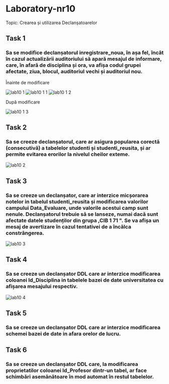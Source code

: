 # Laboratory-nr10

Topic: Crearea și utilizarea Declanșatoarelor

## Task 1
<h3>Sa se modifice declanșatorul inregistrare_noua, în așa fel, încât în cazul actualizării
auditoriului să apară mesajul de informare, care, în afară de disciplina și ora, va afișa codul
grupei afectate, ziua, blocul, auditoriul vechi și auditoriul nou.</h3>
Înainte de modificare 

![lab10 1](https://user-images.githubusercontent.com/43128425/49701806-c8daa180-fbf9-11e8-9181-9b5c581cc7cf.PNG)
![lab10 1 1](https://user-images.githubusercontent.com/43128425/49701807-c8daa180-fbf9-11e8-814f-17be1094a8cc.PNG)
![lab10 1 2](https://user-images.githubusercontent.com/43128425/49701808-c9733800-fbf9-11e8-9331-e8bc97477b3a.PNG)

După modificare

![lab10 1 3](https://user-images.githubusercontent.com/43128425/49701812-d001af80-fbf9-11e8-83e2-6f4ee11970b3.PNG)

## Task 2
<h3>Sa se creeze declanșatorul, care ar asigura popularea corectă (consecutivă) a tabelelor studenti
și studenti_reusita, și ar permite evitarea erorilor la nivelul cheilor exteme.</h3>

![lab10 2](https://user-images.githubusercontent.com/43128425/49702622-ce88b500-fc02-11e8-9859-b50d61d14421.PNG)


## Task 3
<h3>Sa se creeze un declanșator, care ar interzice micșorarea notelor in tabelul studenti_reusita și
modificarea valorilor campului Data_Evaluare, unde valorile acestui camp sunt nenule.
Declanșatorul trebuie să se lanseze, numai dacă sunt afectate datele studenților din grupa
,CIB 1 71 ". Se va afișa un mesaj de avertizare în cazul tentativei de a încălca constrângerea.</h3>

![lab10 3](https://user-images.githubusercontent.com/43128425/49735794-f0307d80-fc90-11e8-9f24-20c233e4d55f.PNG)

## Task 4
<h3>Sa se creeze un declanșator DDL care ar interzice modificarea coloanei ld_Disciplina in
tabelele bazei de date universitatea cu afișarea mesajului respectiv.</h3>

![lab10 4](https://user-images.githubusercontent.com/43128425/49737050-71d5da80-fc94-11e8-8a91-d1fe39c1a305.PNG)

## Task 5
<h3>Sa se creeze un declanșator DDL care ar interzice modificarea schemei bazei de date in afara
orelor de lucru.</h3>

## Task 6
<h3>Sa se creeze un declanșator DDL care, la modificarea proprietatilor coloanei ld_Profesor
dintr-un tabel, ar face schimbări asemănătoare în mod automat în restul tabelelor.</h3>
